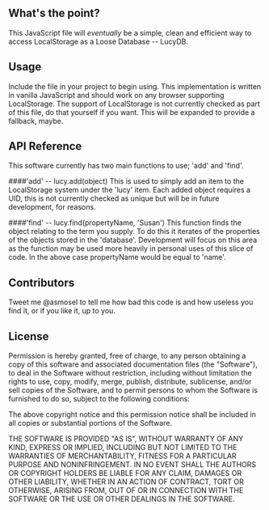 ## What's the point?

This JavaScript file will *eventually* be a simple, clean and efficient way to access LocalStorage as a Loose Database -- LucyDB. 

## Usage

Include the file in your project to begin using. This implementation is written in vanilla JavaScript and should work on any browser supporting LocalStorage. The support of LocalStorage is not currently checked as part of this file, do that yourself if you want. This will be expanded to provide a fallback, maybe.

## API Reference

This software currently has two main functions to use; 'add' and 'find'. 

####'add' -- lucy.add(object)
This is used to simply add an item to the LocalStorage system under the 'lucy' item. Each added object requires a UID, this is not currently checked as unique but will be in future development, for reasons.

####'find' -- lucy.find(propertyName, 'Susan')
This function finds the object relating to the term you supply. To do this it iterates of the properties of the objects stored in the 'database'. Development will focus on this area as the function may be used more heavily in personal uses of this slice of code. In the above case propertyName would be equal to 'name'.

## Contributors

Tweet me @asmosel to tell me how bad this code is and how useless you find it, or if you like it, up to you.

## License

Permission is hereby granted, free of charge, to any person obtaining a copy
of this software and associated documentation files (the "Software"), to deal
in the Software without restriction, including without limitation the rights
to use, copy, modify, merge, publish, distribute, sublicense, and/or sell
copies of the Software, and to permit persons to whom the Software is
furnished to do so, subject to the following conditions:

The above copyright notice and this permission notice shall be included in all
copies or substantial portions of the Software.

THE SOFTWARE IS PROVIDED "AS IS", WITHOUT WARRANTY OF ANY KIND, EXPRESS OR
IMPLIED, INCLUDING BUT NOT LIMITED TO THE WARRANTIES OF MERCHANTABILITY,
FITNESS FOR A PARTICULAR PURPOSE AND NONINFRINGEMENT. IN NO EVENT SHALL THE
AUTHORS OR COPYRIGHT HOLDERS BE LIABLE FOR ANY CLAIM, DAMAGES OR OTHER
LIABILITY, WHETHER IN AN ACTION OF CONTRACT, TORT OR OTHERWISE, ARISING FROM,
OUT OF OR IN CONNECTION WITH THE SOFTWARE OR THE USE OR OTHER DEALINGS IN THE
SOFTWARE.
